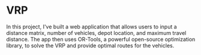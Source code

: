 # VRP
In this project, I've built a web application that allows users to input a distance matrix, number of vehicles, depot location, and maximum travel distance. The app then uses OR-Tools, a powerful open-source optimization library, to solve the VRP and provide optimal routes for the vehicles.
